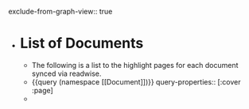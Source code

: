 exclude-from-graph-view:: true

- # List of Documents
	- The following is a list to the highlight pages for each document synced via readwise.
	- {{query (namespace [[Document]])}}
	  query-properties:: [:cover :page]
	-